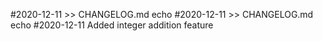#2020-12-11 >> CHANGELOG.md
echo #2020-12-11 >> CHANGELOG.md
echo #2020-12-11
Added integer addition feature
